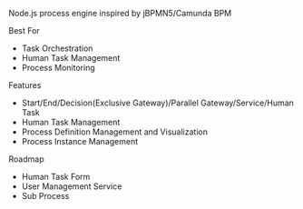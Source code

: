 Node.js process engine inspired by jBPMN5/Camunda BPM

Best For
* Task Orchestration
* Human Task Management
* Process Monitoring

Features
* Start/End/Decision(Exclusive Gateway)/Parallel Gateway/Service/Human Task
* Human Task Management
* Process Definition Management and Visualization
* Process Instance Management

Roadmap
* Human Task Form
* User Management Service
* Sub Process

